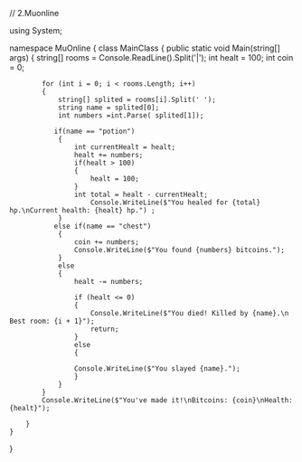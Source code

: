 // 2.Muonline







using System;

namespace MuOnline
{
    class MainClass
    {
        public static void Main(string[] args)
        {
            string[] rooms = Console.ReadLine().Split('|');
            int healt = 100;
            int coin = 0;

            for (int i = 0; i < rooms.Length; i++)
            {
                string[] splited = rooms[i].Split(' ');
                string name = splited[0];
                int numbers =int.Parse( splited[1]);

               if(name == "potion")
                {
                    int currentHealt = healt;
                    healt += numbers;
                    if(healt > 100)
                    {
                        healt = 100;
                    }
                    int total = healt - currentHealt;
                        Console.WriteLine($"You healed for {total} hp.\nCurrent health: {healt} hp.") ;
                }
               else if(name == "chest")
                {
                    coin += numbers;
                    Console.WriteLine($"You found {numbers} bitcoins.");
                }
                else
                {
                    healt -= numbers;

                    if (healt <= 0)
                    {
                        Console.WriteLine($"You died! Killed by {name}.\n Best room: {i + 1}");
                        return;
                    }
                    else
                    {

                    Console.WriteLine($"You slayed {name}.");
                    }
                }
            }
            Console.WriteLine($"You've made it!\nBitcoins: {coin}\nHealth: {healt}");
           
        }
    }
}
